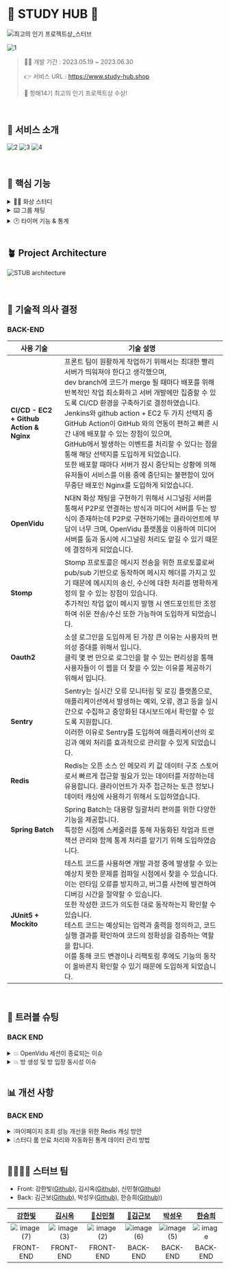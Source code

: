 # 🌳 STUDY HUB 🌳
![최고의 인기 프로젝트상_스터브](https://github.com/Study-Hub-09/StudyHub_BE/assets/129656095/6a652ed1-d2d3-4dd7-8eb6-beab15d1aea2)

![1](https://github.com/Study-Hub-09/StudyHub_BE/assets/129656095/c3896e16-d210-4ecd-beb7-e8e1063a48cc)



>🧑‍💻 개발 기간 : 2023.05.19 ~ 2023.06.30</p> 👉 서비스 URL : https://www.study-hub.shop </P> 🏅 항해14기 최고의 인기 프로젝트상 수상!
<br>

## 🌱 서비스 소개 <br>

![2](https://github.com/Study-Hub-09/StudyHub_FE/assets/129656095/3ad9985c-0c44-41b4-96c3-a79c43c0639c)
![3](https://github.com/Study-Hub-09/StudyHub_FE/assets/129656095/eec6f7a3-68e5-4409-bd51-37d6149c1953)
![4](https://github.com/Study-Hub-09/StudyHub_FE/assets/129656095/3fd0f811-1177-4726-b58d-4d0b327b6fc2)



<br>

## 🌿 핵심 기능 <br>
<details>
  <summary>🧑‍💻 화상 스터디</summary>
  <br>
    - 스터디룸에 접속한 유저는 webRTC를 활용하여 본인의 화면을 송출하는 동시에, 다른 유저의 공부하는 모습을 실시간으로 확인<br>
<br>
  
![1](https://github.com/Study-Hub-09/StudyHub_FE/assets/129656095/f2c557a9-fbf3-4e4f-8e5a-16312200b0cd)
  화면 송출 시 

![2](https://github.com/Study-Hub-09/StudyHub_FE/assets/129656095/cecd6959-d641-4365-81ac-91fdcf84a2b6)
  화면 차단 시


</details>
<details>
  <summary>⌨️ 그룹 채팅 </summary>
  <br>
    - 소켓 통신을 바탕으로 스터디 룸에서 채팅 기능 제공<br>
<br>
  
![3](https://github.com/Study-Hub-09/StudyHub_FE/assets/129656095/421bebce-5523-4c28-9898-4698b8cd6710)


</details>
<details>
  <summary>🕑 타이머 기능 & 통계 </summary>
  <br>
    - 매일 자정을 기준으로 DB에 저장된 공부 시간을 참조하여, 일일 공부시간 및 누적 공부시간 확인<br>
<br>
<img width="640" alt="통계" src="https://github.com/Study-Hub-09/StudyHub_FE/assets/129656095/8e50b6e3-0e47-46d5-849d-7ea5e015b180">



</details>

<br>

## 🪴 Project Architecture <br>
![STUB architecture](https://github.com/Study-Hub-09/StudyHub_FE/assets/129656095/7719562c-1e99-4148-ad3b-51056303d1ea)



<br>

## 🌲 기술적 의사 결정 <br>
### BACK-END

| 사용 기술 | 기술 설명 |
| --- | --- |
| **CI/CD - EC2 + Github Action & Nginx** | 프론트 팀이 원활하게 작업하기 위해서는 최대한 빨리 서버가 띄워져야 한다고 생각했으며,<br> dev branch에 코드가 merge 될 때마다 배포를 위해 반복적인 작업 최소화하고 서버 개발에만 집중할 수 있도록 CI/CD 환경을 구축하기로 결정하였습니다.<br> Jenkins와 github action + EC2 두 가지 선택지 중 GitHub Action이 GitHub 와의 연동이 편하고 빠른 시간 내에 배포할 수 있는 장점이 있으며,<br> GitHub에서 발생하는 이벤트를 처리할 수 있다는 점을 통해 해당 선택지를 도입하게 되었습니다.<br> 또한 배포할 때마다 서버가 잠시 중단되는 상황에 의해 유저들이 서비스를 이용 중에 중단되는 불편함이 있어 무중단 배포인 Nginx를 도입하게 되었습니다. |
| **OpenVidu** | N대N 화상 채팅을 구현하기 위해서 시그널링 서버를 통해서 P2P로 연결하는 방식과 미디어 서버를 두는 방식이 존재하는데 P2P로 구현하기에는 클라이언트에 부담이 너무 크며, OpenVidu 플랫폼을 이용하여 미디어 서버를 둠과 동시에 시그널링 처리도 맡길 수 있기 때문에 결정하게 되었습니다. |
| **Stomp** | Stomp 프로토콜은 메시지 전송을 위한 프로토콜로써 pub/sub 기반으로 동작하며 메시지 헤더를 가지고 있기 때문에 메시지의 송신, 수신에 대한 처리를 명확하게 정의 할 수 있는 장점이 있습니다.<br> 추가적인 작업 없이 메시지 발행 시 엔드포인트만 조정하여 쉬운 전송/수신 또한 가능하여 도입하게 되었습니다. |
| **Oauth2** | 소셜 로그인을 도입하게 된 가장 큰 이유는 사용자의 편의성 증대를 위해서 입니다.<br> 클릭 몇 번 만으로 로그인을 할 수 있는 편리성을 통해 사용자들이 이 웹을 더 찾을 수 있는 이유를 제공하기 위해서 입니다. |
| **Sentry** | Sentry는 실시간 오류 모니터링 및 로깅 플랫폼으로, 애플리케이션에서 발생하는 예외, 오류, 경고 등을 실시간으로 수집하고 중앙화된 대시보드에서 확인할 수 있도록 지원합니다.<br> 이러한 이유로 Sentry를 도입하여 애플리케이션의 로깅과 예외 처리를 효과적으로 관리할 수 있게 되었습니다. |
| **Redis** | Redis는 오픈 소스 인 메모리 키 값 데이터 구조 스토어로서 빠르게 접근할 필요가 있는 데이터를 저장하는데 유용합니다. 클라이언트가 자주 접근하는 토큰 정보나 데이터 캐싱에 사용하기 위해서 도입하였습니다. |
| **Spring Batch** | Spring Batch는 대용량 일괄처리 편의를 위한 다양한 기능을 제공합니다.<br> 특정한 시점에 스케줄러를 통해 자동화된 작업과 트랜잭션 관리와 함께 통계 처리를 맡기기 위해 도입하였습니다. |
| **JUnit5 + Mockito** | 테스트 코드를 사용하면 개발 과정 중에 발생할 수 있는 예상치 못한 문제를 컴파일 시점에서 찾을 수 있습니다.<br> 이는 런타임 오류를 방지하고, 버그를 사전에 발견하여 디버깅 시간을 절약할 수 있습니다.<br> 또한 작성한 코드가 의도한 대로 동작하는지 확인할 수 있습니다.<br> 테스트 코드는 예상되는 입력과 출력을 정의하고, 코드 실행 결과를 확인하여 코드의 정확성을 검증하는 역할을 합니다.<br> 이를 통해 코드 변경이나 리팩토링 후에도 기능의 동작이 올바른지 확인할 수 있기 때문에 도입하게 되었습니다. |
<br>

## 🧨 트러블 슈팅
### BACK END
<details>
  <summary> 💥 OpenVidu 세션이 종료되는 이슈 </summary>
    <br>
  
  **`문제`**
    
  OpenVidu 서버에 생성된 세션이 주기적으로 삭제되거나, 한번이라도 Connection이 발생한 후 Connection이 하나도 존재하지 않게될 경우 세션이 삭제되는 문제 발생
     
    
  **`시도`**
    
  1. env 파일을 수정하여 **OPENVIDU_SESSIONS_GARBAGE_INTERVAL** 값을 0으로 수정하면 Garbage Collector가 비활성화됨과 동시에**OPENVIDU_SESSIONS_GARBAGE_THRESHOLD** 속성 또한 무효화가 되기 때문에 Interval 값을 0으로 수정
  2. 유저가 이미 삭제된 세션으로 접근할 경우 새로운 세션을 생성해서 해당 세션에 유저를 입장시키는 방법
     
    
  **`해결`**
    
  스터디룸에 유저 입장 -> OpenVidu 서버에 활성화되어 있는 세션 목록 로드 -> 입장하고자 하는 세션 ID가 존재할 경우 해당 세션으로 입장 -> 해당 세션이 없을 경우 입장하고자 했던 세션 ID와 똑같은 ID로 Custom 세션 생성 및 입장
  과정을 통해 유저 입장에선 세션이 종료되지 않고 계속 존재하는 것처럼 인식할 수 있도록 수정하여 해결

  **`해결 코드`**
  
  <img width="599" alt="스크린샷 2023-06-27 023723" src="https://github.com/Study-Hub-09/StudyHub_BE/assets/129656095/38e4028a-737c-4506-9490-f7ebb8568d44">

</details>

<details>
  <summary> 💥 방 생성 및 방 입장 동시성 이슈 </summary>
    <br>
  
  **`문제`**
    
  1. 한 방에 입장은 9명까지 가능
  2. 방 생성 시 한 유저 당 3개의 방을 생성 가능
  3. 방 입장 시 한 유저가 같은 방을 여러 번 입장할 수 없고, 이미 입장한 방 이외에 다른 방 입장 불가
     
  위 조건들에 대한 예외 처리는 되어있지만, Jmeter를 이용한 동시성 테스트 결과 전부 동시성 제어가 되지 않아 원하는 대로 처리가 되지 않음
     
    
  **`시도`**
    
  1. RabbitMQ와 같은 메세지 브로커를 이용하여 요청을 메세지 큐에 담아서 처리하고 요청 자체에 대한 동시성 제어를 시도
  2. 동기화 기법 및 DB Lock 사용
     
    
  **`해결`**
    
  Pessimistic Lock을 이용하여 DB에 동시 접근을 막아서 해결

  **`해결 전, 후 테스트`**
  
  ![전](https://github.com/Study-Hub-09/StudyHub_BE/assets/129656095/a759bc8f-c2c1-498f-bfe6-1aaeef67020e) 해결 전  ![후](https://github.com/Study-Hub-09/StudyHub_BE/assets/129656095/cc6c6c38-98d1-448a-ae7e-ef105488753e) 해결 후


  

</details>
<br>

## 📊 개선 사항
### BACK END
<details>
  <summary> ❕마이페이지 조회 성능 개선을 위한 Redis 캐싱 방안 </summary>
    <br>
  
  **`기술 도입 배경`**
    
  유저로부터 접근이 잦은 마이페이지를 조회할 때마다 통계를 계산하고 조회하는 쿼리가 생성되고 있는데 이를 개선할 수는 없을까?
     
    
  **`기술 구현 과정`**
    
  Redis에 통계 데이터를 저장하여 캐싱을 적용하고, 수정이 필요한 당일 데이터에 변경이 일어날 때만 통계 데이터에 값을 수정. <br> 이에 따라,  마이페이지를 조회할 때마다 쿼리를 생성하지 않아도되고 데이터를 조회하는 속도 또한 향상될 수 있도록 하였다.
     
    
  **`고민`**
    
  단순히 Key Value 구조로만 저장하기에는 모든 멤버의 일별, 주별, 월별 데이터를 다른 멤버들과 구분되게 넣기가 어려운데, 어떤 방법이 있을까?

  **`해결 방안`**
  
  Redis가 제공하는 자료구조 중 Value로 또 다른 Key Value Map을 넣을 수 있는 Hash 자료 구조를 이용하여 모든 멤버들의 통계 데이터를 구분해서 넣을 수 있도록 하였다.

</details>
<details>
  <summary> ❕스터디 룸 만료 처리와 자동화된 통계 데이터 관리 방법 </summary>
    <br>
  
  **`기술 도입 배경`**
    
  만료기한이 된 스터디룸 처리와 함께 통계 데이터를 효과적으로 자동화해서 처리할 수 있는 방법이 무엇이 있을까?
     
    
  **`기술 구현 과정`**
    
  대용량 일괄처리 기능을 제공하는 Spring Batch와 작업을 자동화할 수 있는 Spring Schedular를 사용하였다.
스케줄러를 매일 자정에 한번 씩 수행되도록 설정하고 1. 만료된 방을 삭제 2. 사용되지 않는 OpenVidu 세션 삭제 3. 통계 데이터 저장
을 3개의 Step으로 구성하여 일괄 처리를 자동화하였다.
     
    
  **`고민`**
    
  처리 방식을 어떻게 정할 것인가?

  **`해결 방안`**
  
  실행할 작업이 복잡하고 읽기, 처리 쓰기와 관련된 작업을 수행해야하는 통계 작업은 Chunk 방식으로 처리하였고, 비교적으로 처리가 단순하고 처리량이 많지 않은 나머지 작업들은 Tasklet 방식으로 처리하였다.

</details>
<br>

## 👨‍👩‍👧‍👦 스터브 팀
- Front: 강한빛([Github](https://github.com/hanbitk)), 김시옥([Github](https://github.com/gigupc11)), 신민철([Github](https://github.com/MinCheolS))
- Back: 김근보([Github](https://github.com/CaptainGombo)), 박성우([Github](https://github.com/seongwop)), 한승희([Github](https://github.com/seunghee58)))

|             [강한빛](https://github.com/hanbitk)             |              [김시옥](https://github.com/gigupc11)              |             [🚩신민철](https://github.com/MinCheolS)             |              [🚩김근보](https://github.com/CaptainGombo)              |               [박성우](https://github.com/seongwop)               |             [한승희](https://github.com/seunghee58)             |
|:-------------------------------------------------------------:|:-------------------------------------------------------------:|:-------------------------------------------------------------:|:------------------------------------------------------------:|:-------------------------------------------------------------:|:-------------------------------------------------------------:|
|![image (7)](https://github.com/Study-Hub-09/StudyHub_FE/assets/129656095/f7977f3d-6ac2-4bf8-baff-2cc30cfbb472)|![image (3)](https://github.com/Study-Hub-09/StudyHub_FE/assets/129656095/09563e9c-eaf0-46da-9990-2bda6bf28585)|![image (2)](https://github.com/Study-Hub-09/StudyHub_FE/assets/129656095/92355f44-899c-4946-b5b0-d1a72b61d30d)|![image (6)](https://github.com/Study-Hub-09/StudyHub_FE/assets/129656095/63db2705-9c30-448e-8ce1-130b52d6816f)|![image (5)](https://github.com/Study-Hub-09/StudyHub_FE/assets/129656095/c0d17c6c-b7b8-4d70-938d-0b69902411ba)|![image](https://github.com/Study-Hub-09/StudyHub_FE/assets/129656095/426406ea-e059-40b3-af8e-c698c8099851)|
|                           FRONT-END                           |                           FRONT-END                           |                           FRONT-END                            |                           BACK-END                           |                           BACK-END                            |                           BACK-END                            |
<br>
